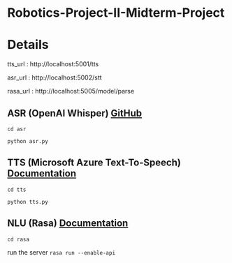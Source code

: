 # Robotics-Project-II-Midterm-Project

# Details

tts_url : http://localhost:5001/tts

asr_url : http://localhost:5002/stt

rasa_url : http://localhost:5005/model/parse

## ASR (OpenAI Whisper) [GitHub](https://github.com/openai/whisper)

`cd asr`

`python asr.py`

## TTS (Microsoft Azure Text-To-Speech) [Documentation](https://learn.microsoft.com/en-us/azure/cognitive-services/speech-service/index-text-to-speech)

`cd tts`

`python tts.py`

## NLU (Rasa) [Documentation](https://rasa.com/docs/rasa/)

`cd rasa`

run the server
`rasa run --enable-api`

